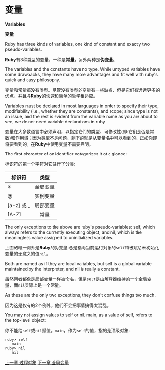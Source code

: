 # 变量
**Variables**

**变量**

Ruby has three kinds of variables, one kind of constant and exactly two pseudo-variables. 

**Ruby**有3种类型的变量，一种是**常量**，另外两种是**伪变量**。

The variables and the constants have no type. While untyped variables have some drawbacks, they have many more advantages and fit well with ruby's quick and easy philosophy.

变量和常量都没有类型。尽管没有类型的变量有一些缺点，但是它们有远远更多的优点，并且与**Ruby**的快速和简单的哲学相适应。

Variables must be declared in most languages in order to specify their type, modifiability (i.e., whether they are constants), and scope; since type is not an issue, and the rest is evident from the variable name as you are about to see, we do not need variable declarations in ruby.

变量在大多数语言中必须声明，以指定它们的类型、可修改性(即:它们是否是常数)和作用域；因为类型不是问题，剩下的就是从变量名中可以看到的，正如你即将要看到的，在**Ruby**中使用变量不需要声明。

The first character of an identifier categorizes it at a glance:

标识符的第一个字符对它进行了分类:

| 标识符       |  类型  |
| --------- | :--: |
| $         | 全局变量 |
| @         | 实例变量 |
| [a-z] 或 _ | 局部变量 |
| [A-Z]     |  常量  |

The only exceptions to the above are ruby's pseudo-variables: self, which always refers to the currently executing object, and nil, which is the meaningless value assigned to uninitialized variables. 

上面的唯一例外是**Ruby**的伪变量:总是指向当前运行对象的`self`和被赋给未初始化变量的无意义的值`nil`。

Both are named as if they are local variables, but self is a global variable maintained by the interpreter, and nil is really a constant. 

虽然两者都像是局部变量一样被命名，但是`self`是由解释器维持的一个全局变量，而`nil`实际上是一个常量。

As these are the only two exceptions, they don't confuse things too much.

因为这是仅有的2个例外，他们不会把事情搞得太混乱。

You may not assign values to self or nil. main, as a value of self, refers to the top-level object:

你不能给`self`或`nil`赋值。`main`，作为`self`的值，指的是顶级对象:

```
ruby> self
   main
ruby> nil
   nil
```

[上一章 过程对象](./procobjects.md "Procedure objects")
[下一章 全局变量](./globalvars.md "Global variables")
